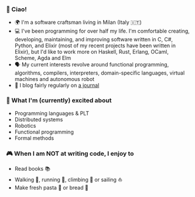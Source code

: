 ### :wave: Ciao!

* :earth_africa: I'm a software craftsman living in Milan (Italy 🇮🇹)
* :computer: I've been programming for over half my life. I'm comfortable creating, developing, maintaining, and improving software written in C, C#, Python, and Elixir (most of my recent projects have been written in Elixir), but I'd like to work more on Haskell, Rust, Erlang, OCaml, Scheme, Agda and Elm
* :speaking_head: My current interests revolve around functional programming, algorithms, compilers, interpreters, domain-specific languages, virtual machines and autonomous robot
* :speech_balloon: I blog fairly regularly on [a journal](https://github.com/lucazulian/journal)


### :raised_hands: What I'm (currently) excited about

* Programming languages & PLT
* Distributed systems
* Robotics
* Functional programming
* Formal methods


### :video_game: When I am NOT at writing code, I enjoy to

* Read books :books:
* Walking :walking:, running :running:, climbing :climbing: or sailing :sailboat:
* Make fresh pasta :spaghetti: or bread :bread:
